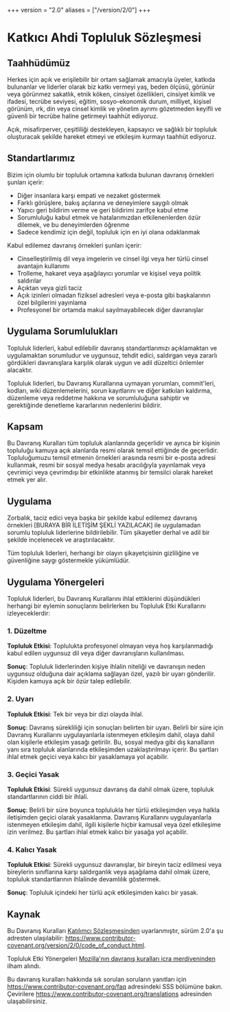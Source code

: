 +++
version = "2.0"
aliases = ["/version/2/0"]
+++

# Katkıcı Ahdi Topluluk Sözleşmesi

## Taahhüdümüz

Herkes için açık ve erişilebilir bir ortam sağlamak amacıyla üyeler, katkıda bulunanlar ve liderler olarak biz katkı vermeyi yaş, beden ölçüsü, görünür veya görünmez sakatlık, etnik köken, cinsiyet özellikleri, cinsiyet kimlik ve ifadesi, tecrübe seviyesi, eğitim, sosyo-ekonomik durum, milliyet, kişisel görünüm, ırk, din veya cinsel kimlik ve yönelim ayrımı gözetmeden keyifli ve güvenli bir tecrübe haline getirmeyi taahhüt ediyoruz.

Açık, misafirperver, çeşitliliği destekleyen, kapsayıcı ve sağlıklı bir topluluk oluşturacak şekilde hareket etmeyi ve etkileşim kurmayı taahhüt ediyoruz.

## Standartlarımız

Bizim için olumlu bir topluluk ortamına katkıda bulunan davranış örnekleri şunları içerir:

- Diğer insanlara karşı empati ve nezaket göstermek
- Farklı görüşlere, bakış açılarına ve deneyimlere saygılı olmak
- Yapıcı geri bildirim verme ve geri bildirimi zarifçe kabul etme
- Sorumluluğu kabul etmek ve hatalarımızdan etkilenenlerden özür dilemek, ve bu deneyimlerden öğrenme
- Sadece kendimiz için değil, topluluk için en iyi olana odaklanmak

Kabul edilemez davranış örnekleri şunları içerir:

- Cinselleştirilmiş dil veya imgelerin ve cinsel ilgi veya her türlü cinsel avantajın kullanımı
- Trolleme, hakaret veya aşağılayıcı yorumlar ve kişisel veya politik saldırılar
- Açıktan veya gizli taciz
- Açık izinleri olmadan fiziksel adresleri veya e-posta gibi başkalarının özel bilgilerini yayınlama
- Profesyonel bir ortamda makul sayılmayabilecek diğer davranışlar

## Uygulama Sorumlulukları

Topluluk liderleri, kabul edilebilir davranış standartlarımızı açıklamaktan ve uygulamaktan sorumludur ve uygunsuz, tehdit edici, saldırgan veya zararlı gördükleri davranışlara karşılık olarak uygun ve adil düzeltici önlemler alacaktır.

Topluluk liderleri, bu Davranış Kurallarına uymayan yorumları, commit'leri, kodları, wiki düzenlemelerini, sorun kayıtlarını ve diğer katkıları kaldırma, düzenleme veya reddetme hakkına ve sorumluluğuna sahiptir ve gerektiğinde denetleme kararlarının nedenlerini bildirir.

## Kapsam

Bu Davranış Kuralları tüm topluluk alanlarında geçerlidir ve ayrıca bir kişinin topluluğu kamuya açık alanlarda resmi olarak temsil ettiğinde de geçerlidir. Topluluğumuzu temsil etmenin örnekleri arasında resmi bir e-posta adresi kullanmak, resmi bir sosyal medya hesabı aracılığıyla yayınlamak veya çevrimiçi veya çevrimdışı bir etkinlikte atanmış bir temsilci olarak hareket etmek yer alır.

## Uygulama

Zorbalık, taciz edici veya başka bir şekilde kabul edilemez davranış örnekleri [BURAYA BİR İLETİŞİM ŞEKLİ YAZILACAK] ile uygulamadan sorumlu topluluk liderlerine bildirilebilir. Tüm şikayetler derhal ve adil bir şekilde incelenecek ve araştırılacaktır.

Tüm topluluk liderleri, herhangi bir olayın şikayetçisinin gizliliğine ve güvenliğine saygı göstermekle yükümlüdür.

## Uygulama Yönergeleri

Topluluk liderleri, bu Davranış Kurallarını ihlal ettiklerini düşündükleri herhangi bir eylemin sonuçlarını belirlerken bu Topluluk Etki Kurallarını izleyeceklerdir:

### 1. Düzeltme

**Topluluk Etkisi**: Toplulukta profesyonel olmayan veya hoş karşılanmadığı kabul edilen uygunsuz dil veya diğer davranışların kullanılması.

**Sonuç**: Topluluk liderlerinden kişiye ihlalin niteliği ve davranışın neden uygunsuz olduğuna dair açıklama sağlayan özel, yazılı bir uyarı gönderilir. Kişiden kamuya açık bir özür talep edilebilir.

### 2. Uyarı

**Topluluk Etkisi**: Tek bir veya bir dizi olayda ihlal.

**Sonuç**: Davranış sürekliliği için sonuçları belirten bir uyarı. Belirli bir süre için Davranış Kurallarını uygulayanlarla istenmeyen etkileşim dahil, olaya dahil olan kişilerle etkileşim yasağı getirilir. Bu, sosyal medya gibi dış kanalların yanı sıra topluluk alanlarında etkileşimden uzaklaştırılmayı içerir. Bu şartları ihlal etmek geçici veya kalıcı bir yasaklamaya yol açabilir.

### 3. Geçici Yasak

**Topluluk Etkisi**: Sürekli uygunsuz davranış da dahil olmak üzere, topluluk standartlarının ciddi bir ihlali.

**Sonuç**: Belirli bir süre boyunca toplulukla her türlü etkileşimden veya halkla iletişimden geçici olarak yasaklanma. Davranış Kurallarını uygulayanlarla istenmeyen etkileşim dahil, ilgili kişilerle hiçbir kamusal veya özel etkileşime izin verilmez. Bu şartları ihlal etmek kalıcı bir yasağa yol açabilir.

### 4. Kalıcı Yasak

**Topluluk Etkisi**: Sürekli uygunsuz davranışlar, bir bireyin taciz edilmesi veya bireylerin sınıflarına karşı saldırganlık veya aşağılama dahil olmak üzere, topluluk standartlarının ihlalinde devamlılık göstermek.

**Sonuç**: Topluluk içindeki her türlü açık etkileşimden kalıcı bir yasak.

## Kaynak

Bu Davranış Kuralları [Katılımcı Sözleşmesinden] uyarlanmıştır, sürüm 2.0'a şu adresten ulaşılabilir: https://www.contributor-covenant.org/version/2/0/code_of_conduct.html.

Topluluk Etki Yönergeleri [Mozilla'nın davranış kuralları icra merdiveninden](https://github.com/mozilla/diversity) ilham alındı.

Bu davranış kuralları hakkında sık sorulan soruların yanıtları için https://www.contributor-covenant.org/faq adresindeki SSS bölümüne bakın. Çevirilere https://www.contributor-covenant.org/translations adresinden ulaşabilirsiniz.


[Katılımcı Sözleşmesinden]: https://www.contributor-covenant.org
